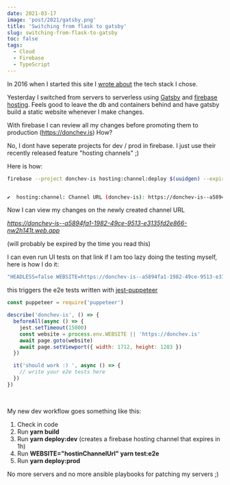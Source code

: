 ```yaml
---
date: 2021-03-17
image: 'post/2021/gatsby.png'
title: 'Switching from flask to gatsby'
slug: switching-from-flask-to-gatsby
toc: false
tags:
  - Cloud
  - Firebase
  - TypeScript
---
```



In 2016 when I started this site I [wrote about](https://donchev.is/post/about-this-site) the tech stack I chose. 

Yesterday I switched from servers to serverless using [Gatsby](https://www.gatsbyjs.com/) and [firebase hosting](https://firebase.google.com/docs/hosting).
Feels good to leave the db and containers behind and have gatsby build a static website whenever I make changes.

With firebase I can review all my changes before promoting them to production (https://donchev.is) How? 

No, I dont have seperate projects for dev / prod in firebase. I just use their recently released feature "hosting channels" ;)


Here is how:

```bash
firebase --project donchev-is hosting:channel:deploy $(uuidgen) --expires 1h


✔  hosting:channel: Channel URL (donchev-is): https://donchev-is--a5894fa1-1982-49ce-9513-e3135fd2e866-nw2h141t.web.app [expires 2021-03-17 14:25:01]
```

Now I can view my changes on the newly created channel URL

*https://donchev-is--a5894fa1-1982-49ce-9513-e3135fd2e866-nw2h141t.web.app*

(will probably be expired by the time you read this)

I can even run UI tests on that link if I am too lazy doing the testing myself, here is how I do it:

<!--more-->


```bash
"HEADLESS=false WEBSITE=https://donchev-is--a5894fa1-1982-49ce-9513-e3135fd2e866-nw2h141t.web.app yarn test:e2e",

```

this triggers the e2e tests written with [jest-puppeteer](https://github.com/smooth-code/jest-puppeteer)

```js
const puppeteer = require('puppeteer')

describe('donchev-is', () => {
  beforeAll(async () => {
    jest.setTimeout(15000)
    const website = process.env.WEBSITE || 'https://donchev.is'
    await page.goto(website)
    await page.setViewport({ width: 1712, height: 1283 })
  })

  it('should work :) ', async () => {
    // write your e2e tests here
  })
})
```

<br />

My new dev workflow goes something like this:

1. Check in code
2. Run **yarn build**
3. Run **yarn deploy:dev** (creates a firebase hosting channel that expires in 1h)
4. Run **WEBSITE="hostinChannelUrl" yarn test:e2e**
5. Run **yarn deploy:prod**



No more servers and no more ansible playbooks for patching my servers ;)


